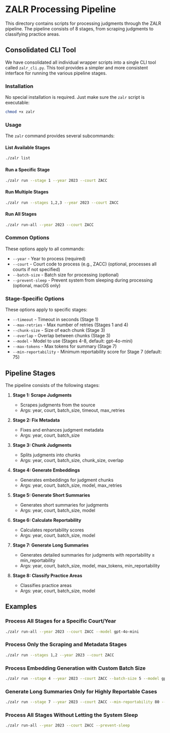 # ZALR Processing Pipeline

This directory contains scripts for processing judgments through the ZALR pipeline. The pipeline consists of 8 stages, from scraping judgments to classifying practice areas.

## Consolidated CLI Tool

We have consolidated all individual wrapper scripts into a single CLI tool called `zalr_cli.py`. This tool provides a simpler and more consistent interface for running the various pipeline stages.

### Installation

No special installation is required. Just make sure the `zalr` script is executable:

```bash
chmod +x zalr
```

### Usage

The `zalr` command provides several subcommands:

#### List Available Stages

```bash
./zalr list
```

#### Run a Specific Stage

```bash
./zalr run --stage 1 --year 2023 --court ZACC
```

#### Run Multiple Stages

```bash
./zalr run --stages 1,2,3 --year 2023 --court ZACC
```

#### Run All Stages

```bash
./zalr run-all --year 2023 --court ZACC
```

### Common Options

These options apply to all commands:

- `--year` - Year to process (required)
- `--court` - Court code to process (e.g., ZACC) (optional, processes all courts if not specified)
- `--batch-size` - Batch size for processing (optional)
- `--prevent-sleep` - Prevent system from sleeping during processing (optional, macOS only)

### Stage-Specific Options

These options apply to specific stages:

- `--timeout` - Timeout in seconds (Stage 1)
- `--max-retries` - Max number of retries (Stages 1 and 4)
- `--chunk-size` - Size of each chunk (Stage 3)
- `--overlap` - Overlap between chunks (Stage 3)
- `--model` - Model to use (Stages 4-8, default: gpt-4o-mini)
- `--max-tokens` - Max tokens for summary (Stage 7)
- `--min-reportability` - Minimum reportability score for Stage 7 (default: 75)

## Pipeline Stages

The pipeline consists of the following stages:

1. **Stage 1: Scrape Judgments**
   - Scrapes judgments from the source
   - Args: year, court, batch_size, timeout, max_retries

2. **Stage 2: Fix Metadata**
   - Fixes and enhances judgment metadata
   - Args: year, court, batch_size

3. **Stage 3: Chunk Judgments**
   - Splits judgments into chunks
   - Args: year, court, batch_size, chunk_size, overlap

4. **Stage 4: Generate Embeddings**
   - Generates embeddings for judgment chunks
   - Args: year, court, batch_size, model, max_retries

5. **Stage 5: Generate Short Summaries**
   - Generates short summaries for judgments
   - Args: year, court, batch_size, model

6. **Stage 6: Calculate Reportability**
   - Calculates reportability scores
   - Args: year, court, batch_size, model

7. **Stage 7: Generate Long Summaries**
   - Generates detailed summaries for judgments with reportability ≥ min_reportability
   - Args: year, court, batch_size, model, max_tokens, min_reportability

8. **Stage 8: Classify Practice Areas**
   - Classifies practice areas
   - Args: year, court, batch_size, model

## Examples

### Process All Stages for a Specific Court/Year

```bash
./zalr run-all --year 2023 --court ZACC --model gpt-4o-mini
```

### Process Only the Scraping and Metadata Stages

```bash
./zalr run --stages 1,2 --year 2023 --court ZACC
```

### Process Embedding Generation with Custom Batch Size

```bash
./zalr run --stage 4 --year 2023 --court ZACC --batch-size 5 --model gpt-4o-mini
```

### Generate Long Summaries Only for Highly Reportable Cases

```bash
./zalr run --stage 7 --year 2023 --court ZACC --min-reportability 80 --model gpt-4o-mini
```

### Process All Stages Without Letting the System Sleep

```bash
./zalr run-all --year 2023 --court ZACC --prevent-sleep
``` 
